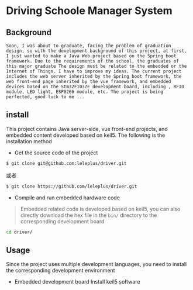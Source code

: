 # Driving Schoole Manager System

## Background

    Soon, I was about to graduate, facing the problem of graduation design, so with the development background of this project, at first, I just wanted to make a Java Web project based on the Spring boot framework. Due to the requirements of the school, the graduates of this major graduate The design must be related to the embedded or the Internet of Things. I have to improve my ideas. The current project includes the web server inherited by the Spring boot framework, the web front-end page inherited by the vue framework, and embedded devices based on the Stm32F103ZE development board, including , RFID module, LED light, ESP8266 module, etc. The project is being perfected, good luck to me ...


## install
This project contains Java server-side, vue front-end projects, and embedded content developed based on keil5. The following is the installation method

* Get the source code of the project
```bash
$ git clone git@github.com:leleplus/driver.git
```
或者
```bash
$ git clone https://github.com/leleplus/driver.git
```

* Compile and run embedded hardware code
> Embedded related code is developed based on keil5, you can also directly download the hex file in the `bin/` directory to the corresponding development board

```bash
cd driver/
```

## Usage
Since the project uses multiple development languages, you need to install the corresponding development environment

* Embedded development board
Install keil5 software
